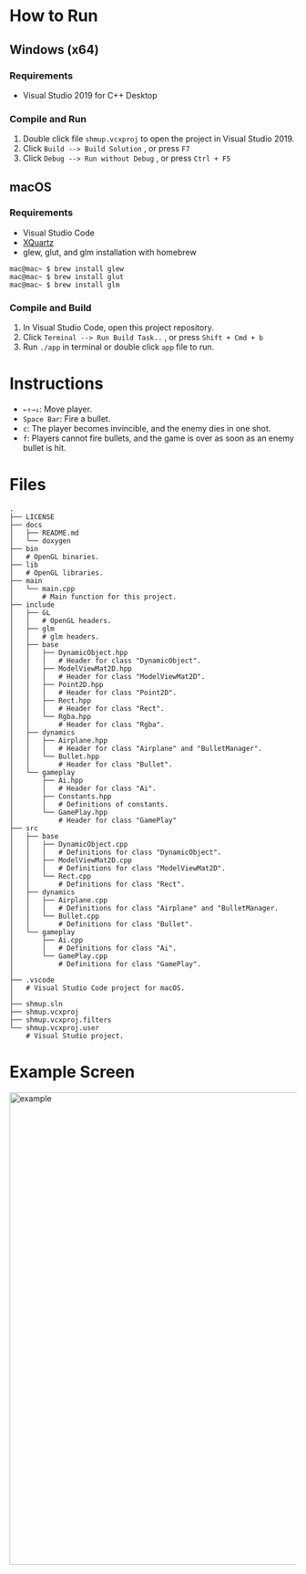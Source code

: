 # How to Run

## Windows (x64)
### Requirements
+ Visual Studio 2019 for C++ Desktop

### Compile and Run
1. Double click file ```shmup.vcxproj``` to open the project in Visual Studio 2019.
2. Click ```Build --> Build Solution``` , or press ```F7```
3. Click ```Debug --> Run without Debug``` , or press ```Ctrl + F5```

## macOS
### Requirements
+ Visual Studio Code
+ [XQuartz](https://www.xquartz.org)
+ glew, glut, and glm installation with homebrew
```console
mac@mac~ $ brew install glew
mac@mac~ $ brew install glut
mac@mac~ $ brew install glm
```
### Compile and Build
1. In Visual Studio Code, open this project repository.
2. Click ```Terminal --> Run Build Task..``` , or press ```Shift + Cmd + b```
3. Run ```./app``` in terminal or double click ```app``` file to run.


# Instructions
+ ``` ←↑→↓ ```: Move player.
+ ``` Space Bar ```: Fire a bullet.
+ ``` c ```: The player becomes invincible, and the enemy dies in one shot.
+ ``` f ```: Players cannot fire bullets, and the game is over as soon as an enemy bullet is hit.

# Files
```shell
.
├── LICENSE
├── docs
│   ├── README.md
│   └── doxygen
├── bin
│   # OpenGL binaries.
├── lib
│   # OpenGL libraries.
├── main
│   └── main.cpp
│       # Main function for this project.
├── include
│   ├── GL
│   │   # OpenGL headers.
│   ├── glm
│   │   # glm headers.
│   ├── base
│   │   ├── DynamicObject.hpp
│   │   │   # Header for class "DynamicObject".
│   │   ├── ModelViewMat2D.hpp
│   │   │   # Header for class "ModelViewMat2D".
│   │   ├── Point2D.hpp
│   │   │   # Header for class "Point2D".
│   │   ├── Rect.hpp
│   │   │   # Header for class "Rect".
│   │   └── Rgba.hpp
│   │       # Header for class "Rgba".
│   ├── dynamics
│   │   ├── Airplane.hpp
│   │   │   # Header for class "Airplane" and "BulletManager".
│   │   └── Bullet.hpp
│   │       # Header for class "Bullet".
│   └── gameplay
│       ├── Ai.hpp
│       │   # Header for class "Ai".
│       ├── Constants.hpp
│       │   # Definitions of constants.
│       └── GamePlay.hpp
│           # Header for class "GamePlay"
├── src
│   ├── base
│   │   ├── DynamicObject.cpp
│   │   │   # Definitions for class "DynamicObject".
│   │   ├── ModelViewMat2D.cpp
│   │   │   # Definitions for class "ModelViewMat2D".
│   │   └── Rect.cpp
│   │       # Definitions for class "Rect".
│   ├── dynamics
│   │   ├── Airplane.cpp
│   │   │   # Definitions for class "Airplane" and "BulletManager.
│   │   └── Bullet.cpp
│   │       # Definitions for class "Bullet".
│   └── gameplay
│       ├── Ai.cpp
│       │   # Definitions for class "Ai".
│       └── GamePlay.cpp
│           # Definitions for class "GamePlay".
│
├── .vscode
│   # Visual Studio Code project for macOS.
│
├── shmup.sln
├── shmup.vcxproj
├── shmup.vcxproj.filters
└── shmup.vcxproj.user
    # Visual Studio project.
```

# Example Screen
<img width="828" alt="example" src="https://user-images.githubusercontent.com/49421142/111774009-38b85600-88f2-11eb-9250-887b48e16cc9.png">